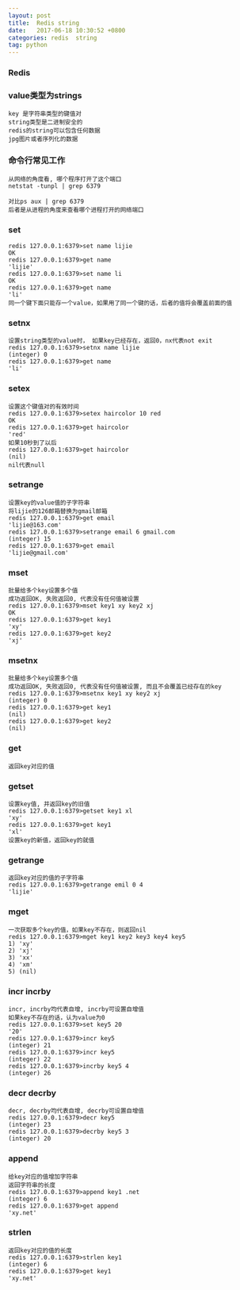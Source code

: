 ```yaml
---
layout: post
title:  Redis string
date:   2017-06-18 10:30:52 +0800
categories: redis  string
tag: python 
---
```



### Redis 

### value类型为strings 
```
key 是字符串类型的键值对
string类型是二进制安全的
redis的string可以包含任何数据
jpg图片或者序列化的数据

```

### 命令行常见工作 
```
从网络的角度看, 哪个程序打开了这个端口
netstat -tunpl | grep 6379

对比ps aux | grep 6379
后者是从进程的角度来查看哪个进程打开的网络端口
```
### set 
```
redis 127.0.0.1:6379>set name lijie
OK
redis 127.0.0.1:6379>get name 
'lijie'
redis 127.0.0.1:6379>set name li 
OK
redis 127.0.0.1:6379>get name 
'li'
同一个键下面只能存一个value，如果用了同一个键的话，后者的值将会覆盖前面的值
```
### setnx 
```
设置string类型的value时， 如果key已经存在，返回0，nx代表not exit
redis 127.0.0.1:6379>setnx name lijie
(integer) 0
redis 127.0.0.1:6379>get name 
'li'
```
### setex 
```
设置这个键值对的有效时间
redis 127.0.0.1:6379>setex haircolor 10 red 
OK
redis 127.0.0.1:6379>get haircolor 
'red'
如果10秒到了以后
redis 127.0.0.1:6379>get haircolor 
(nil)
nil代表null
```
### setrange 
```
设置key的value值的子字符串
将lijie的126邮箱替换为gmail邮箱
redis 127.0.0.1:6379>get email 
'lijie@163.com'
redis 127.0.0.1:6379>setrange email 6 gmail.com 
(integer) 15
redis 127.0.0.1:6379>get email 
'lijie@gmail.com'
```
### mset 
```
批量给多个key设置多个值
成功返回OK, 失败返回0, 代表没有任何值被设置
redis 127.0.0.1:6379>mset key1 xy key2 xj 
OK
redis 127.0.0.1:6379>get key1 
'xy'
redis 127.0.0.1:6379>get key2 
'xj'
```

### msetnx 
```
批量给多个key设置多个值
成功返回OK, 失败返回0, 代表没有任何值被设置, 而且不会覆盖已经存在的key
redis 127.0.0.1:6379>msetnx key1 xy key2 xj 
(integer) 0
redis 127.0.0.1:6379>get key1 
(nil)
redis 127.0.0.1:6379>get key2 
(nil)
```
### get 
```
返回key对应的值
```
### getset
```
设置key值, 并返回key的旧值
redis 127.0.0.1:6379>getset key1 xl 
'xy'
redis 127.0.0.1:6379>get key1 
'xl'
设置key的新值，返回key的就值
```
### getrange
```
返回key对应的值的子字符串
redis 127.0.0.1:6379>getrange emil 0 4 
'lijie'
```
### mget
```
一次获取多个key的值，如果key不存在，则返回nil
redis 127.0.0.1:6379>mget key1 key2 key3 key4 key5
1) 'xy'
2) 'xj'
3) 'xx'
4) 'xm'
5) (nil)
```
### incr incrby 
```
incr, incrby均代表自增, incrby可设置自增值
如果key不存在的话，认为value为0
redis 127.0.0.1:6379>set key5 20 
'20'
redis 127.0.0.1:6379>incr key5 
(integer) 21
redis 127.0.0.1:6379>incr key5 
(integer) 22
redis 127.0.0.1:6379>incrby key5 4
(integer) 26
```
### decr decrby 
```
decr, decrby均代表自增, decrby可设置自增值
redis 127.0.0.1:6379>decr key5 
(integer) 23
redis 127.0.0.1:6379>decrby key5 3
(integer) 20
```  
### append 
```
给key对应的值增加字符串
返回字符串的长度
redis 127.0.0.1:6379>append key1 .net 
(integer) 6 
redis 127.0.0.1:6379>get append
'xy.net'
```  
### strlen 
```
返回key对应的值的长度
redis 127.0.0.1:6379>strlen key1 
(integer) 6 
redis 127.0.0.1:6379>get key1
'xy.net'
```  



[jekyll-docs]: https://jekyllrb.com/docs/home
[jekyll-gh]:   https://github.com/jekyll/jekyll
[jekyll-talk]: https://talk.jekyllrb.com/
